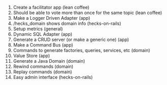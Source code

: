 1. Create a facilitator app (lean coffee)
1. Should be able to vote more than once for the same topic (lean coffee)
1. Make a Logger Driven Adapter (app)
1. /hecks_domain shows domain info (hecks-on-rails)
1. Setup metrics (general)
1. Dynamic SQL Adapter (app)
1. Generate a CRUD server (or make a generic one) (app)
1. Make a Command Bus (app)
1. Commands to generate factories, queries, services, etc (domain)
1. Value Store (app)
1. Generate a Java Domain (domain)
1. Rewind commands (domain)
1. Replay commands (domain)
1. Easy admin interface (hecks-on-rails)